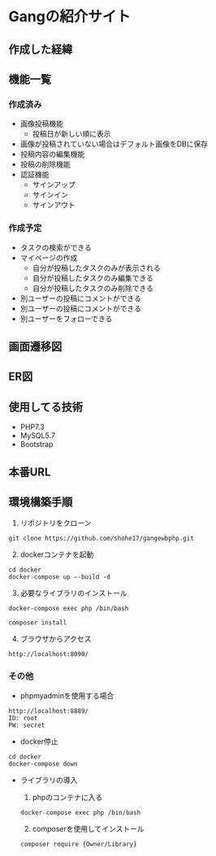 # Gangの紹介サイト

## 作成した経緯

## 機能一覧
### 作成済み
- 画像投稿機能
  - 投稿日が新しい順に表示
- 画像が投稿されていない場合はデフォルト画像をDBに保存
- 投稿内容の編集機能
- 投稿の削除機能
- 認証機能
  - サインアップ
  - サインイン
  - サインアウト

### 作成予定
- タスクの検索ができる
- マイページの作成
  - 自分が投稿したタスクのみが表示される
  - 自分が投稿したタスクのみ編集できる
  - 自分が投稿したタスクのみ削除できる
- 別ユーザーの投稿にコメントができる
- 別ユーザーの投稿にコメントができる
- 別ユーザーをフォローできる

## 画面遷移図

## ER図

## 使用してる技術
- PHP7.3
- MySQL5.7
- Bootstrap

## 本番URL

## 環境構築手順

1. リポジトリをクローン
```
git clone https://github.com/shohe17/gangewbphp.git
```

2. dockerコンテナを起動
```
cd docker
docker-compose up —-build -d
```

3. 必要なライブラリのインストール
```
docker-compose exec php /bin/bash

composer install
```

4. ブラウザからアクセス
```
http://localhost:8090/
```

### その他
- phpmyadminを使用する場合
```
http://localhost:8889/
ID: root
PW: secret
```

- docker停止
```
cd docker
docker-compose down
```

- ライブラリの導入
  1. phpのコンテナに入る
  ```
  docker-compose exec php /bin/bash
  ```

  2. composerを使用してインストール
  ```
  composer require {Owner/Library}
  ```
